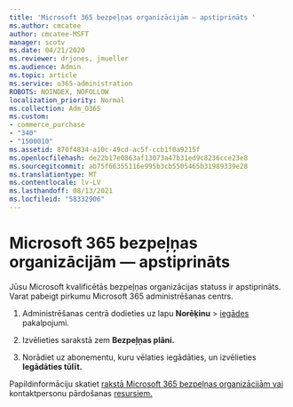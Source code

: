 ```yaml
---
title: 'Microsoft 365 bezpeļņas organizācijām — apstiprināts '
ms.author: cmcatee
author: cmcatee-MSFT
manager: scotv
ms.date: 04/21/2020
ms.reviewer: drjones, jmueller
ms.audience: Admin
ms.topic: article
ms.service: o365-administration
ROBOTS: NOINDEX, NOFOLLOW
localization_priority: Normal
ms.collection: Adm_O365
ms.custom:
- commerce_purchase
- "340"
- "1500010"
ms.assetid: 870f4834-a10c-49cd-ac5f-ccb1f0a9215f
ms.openlocfilehash: de22b17e0863af13073a47b31ed9c8236cce23e8
ms.sourcegitcommit: ab75f66355116e995b3cb5505465b31989339e28
ms.translationtype: MT
ms.contentlocale: lv-LV
ms.lasthandoff: 08/13/2021
ms.locfileid: "58332906"
---
```

# <a name="microsoft-365-for-nonprofits---approved"></a>Microsoft 365 bezpeļņas organizācijām — apstiprināts

Jūsu Microsoft kvalificētās bezpeļņas organizācijas statuss ir apstiprināts. Varat pabeigt pirkumu Microsoft 365 administrēšanas centrs.

1. Administrēšanas centrā dodieties uz lapu **Norēķinu** \> [iegādes](https://go.microsoft.com/fwlink/p/?linkid=868433) pakalpojumi.

2. Izvēlieties sarakstā zem **Bezpeļņas plāni.**

3. Norādiet uz abonementu, kuru vēlaties iegādāties, un izvēlieties **Iegādāties tūlīt.**

Papildinformāciju skatiet [rakstā Microsoft 365 bezpeļņas organizācijām vai](https://www.microsoft.com/nonprofits/microsoft-365) kontaktpersonu pārdošanas [resursiem.](https://www.microsoft.com/nonprofits/contact-us)
